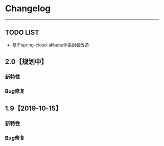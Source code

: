 # Changelog
---
## TODO LIST
- 基于spring-cloud-alibaba体系封装改造

## 2.0【规划中】
### 新特性

### Bug修复

## 1.9【2019-10-15】
### 新特性

### Bug修复